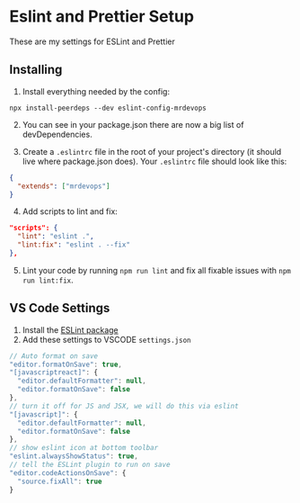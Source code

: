 # Eslint and Prettier Setup

These are my settings for ESLint and Prettier

## Installing

1. Install everything needed by the config:

```
npx install-peerdeps --dev eslint-config-mrdevops
```

2. You can see in your package.json there are now a big list of devDependencies.

3. Create a `.eslintrc` file in the root of your project's directory (it should live where package.json does). Your `.eslintrc` file should look like this:

```json
{
  "extends": ["mrdevops"]
}
```

4. Add scripts to lint and fix:

```json
"scripts": {
  "lint": "eslint .",
  "lint:fix": "eslint . --fix"
},
```

5. Lint your code by running `npm run lint` and fix all fixable issues with `npm run lint:fix`.

## VS Code Settings

1. Install the [ESLint package](https://marketplace.visualstudio.com/items?itemName=dbaeumer.vscode-eslint)
2. Add these settings to VSCODE `settings.json`

```js
// Auto format on save
"editor.formatOnSave": true,
"[javascriptreact]": {
  "editor.defaultFormatter": null,
  "editor.formatOnSave": false
},
// turn it off for JS and JSX, we will do this via eslint
"[javascript]": {
  "editor.defaultFormatter": null,
  "editor.formatOnSave": false
},
// show eslint icon at bottom toolbar
"eslint.alwaysShowStatus": true,
// tell the ESLint plugin to run on save
"editor.codeActionsOnSave": {
  "source.fixAll": true
}
```
